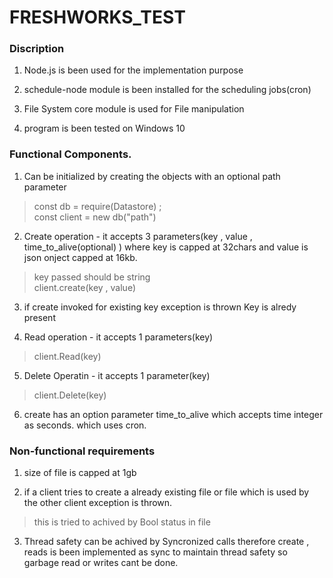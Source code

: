 # FRESHWORKS_TEST

### Discription
1. Node.js is been used for the implementation purpose

2. schedule-node module is been installed for the scheduling jobs(cron)

3. File System core module is used for File manipulation

4. program is been tested on Windows 10


### Functional Components.

1. Can be initialized by creating the objects with an optional path parameter
  > const db  = require(Datastore) ;</br>
  > const client = new db("path")

2. Create operation - it accepts 3 parameters(key , value , time_to_alive(optional) ) where key is capped at 32chars and value is json onject capped at 16kb.
  > key passed should be string<br/>
  > client.create(key , value)
 
3. if create invoked for existing key exception is thrown Key is alredy present
 
4. Read operation - it accepts 1 parameters(key)
  > client.Read(key)
 
5. Delete Operatin - it accepts 1 parameter(key)
  > client.Delete(key)

6. create has an option parameter time_to_alive which accepts time integer as seconds. which uses cron.

### Non-functional requirements

1. size of file is capped at 1gb

2. if a client tries to create a already existing file or file which is used by the other client exception is thrown.
  > this is tried to achived by Bool status in file

3. Thread safety can be achived by Syncronized calls therefore create , reads  is been  implemented as sync to maintain thread safety so garbage read or writes cant be done.
